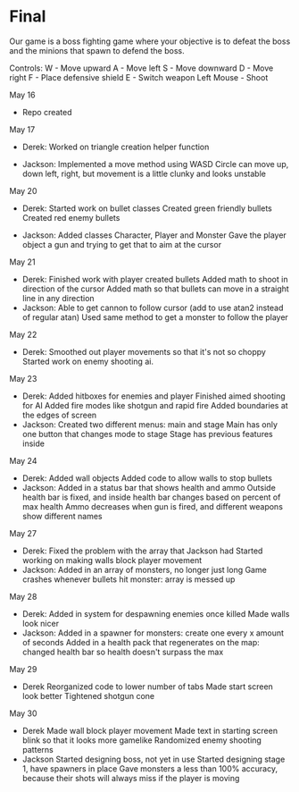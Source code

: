 # Final

Our game is a boss fighting game where your objective is to defeat the boss and the minions that spawn to defend the boss. 

Controls:
W - Move upward
A - Move left
S - Move downward
D - Move right
F - Place defensive shield
E - Switch weapon
Left Mouse - Shoot

May 16
- Repo created

May 17
- Derek: Worked on triangle creation helper function

- Jackson:
    Implemented a move method using WASD
    Circle can move up, down left, right, but movement is a little clunky and looks unstable

May 20
- Derek:
    Started work on bullet classes
    Created green friendly bullets
    Created red enemy bullets

- Jackson:
    Added classes Character, Player and Monster
    Gave the player object a gun and trying to get that to aim at the cursor

May 21
- Derek:
    Finished work with player created bullets
    Added math to shoot in direction of the cursor
    Added math so that bullets can move in a straight line in any direction
- Jackson:
    Able to get cannon to follow cursor (add to use atan2 instead of regular atan)
    Used same method to get a monster to follow the player

May 22
- Derek:
    Smoothed out player movements so that it's not so choppy
    Started work on enemy shooting ai.

May 23
- Derek:
    Added hitboxes for enemies and player
    Finished aimed shooting for AI
    Added fire modes like shotgun and rapid fire
    Added boundaries at the edges of screen
- Jackson:
    Created two different menus: main and stage
    Main has only one button that changes mode to stage
    Stage has previous features inside

May 24
- Derek:
    Added wall objects
    Added code to allow walls to stop bullets
- Jackson:
    Added in a status bar that shows health and ammo
    Outside health bar is fixed, and inside health bar changes based on percent of max health
    Ammo decreases when gun is fired, and different weapons show different names

May 27
- Derek:
    Fixed the problem with the array that Jackson had
    Started working on making walls block player movement
- Jackson:
    Added in an array of monsters, no longer just long
    Game crashes whenever bullets hit monster: array is messed up

May 28
- Derek:
    Added in system for despawning enemies once killed
    Made walls look nicer
- Jackson:
    Added in a spawner for monsters: create one every x amount of seconds
    Added in a health pack that regenerates on the map: changed health bar so health doesn't surpass the max

May 29
- Derek
    Reorganized code to lower number of tabs
    Made start screen look better
    Tightened shotgun cone

May 30
- Derek
    Made wall block player movement
    Made text in starting screen blink so that it looks more gamelike
    Randomized enemy shooting patterns
- Jackson
    Started designing boss, not yet in use
    Started designing stage 1, have spawners in place
    Gave monsters a less than 100% accuracy, because their shots will always miss if the player is moving 

